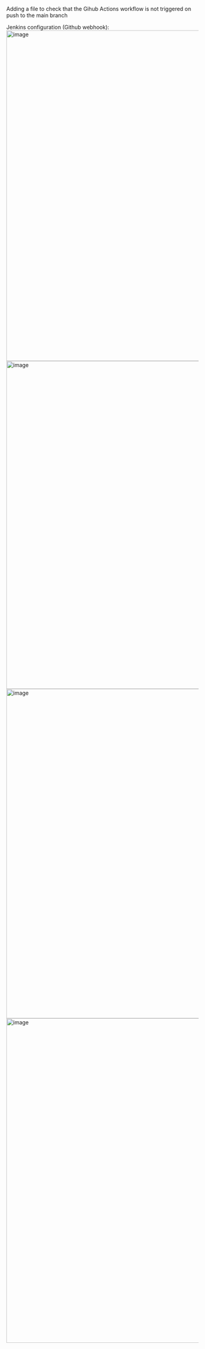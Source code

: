 Adding a file to check that the Gihub Actions workflow is not triggered on push to the main branch

Jenkins configuration (Github webhook):
<img width="1148" height="865" alt="image" src="https://github.com/user-attachments/assets/9a3f80be-f392-49d5-8352-a4dc7a80814e" />
<img width="935" height="858" alt="image" src="https://github.com/user-attachments/assets/ee406dbd-6d56-4f1a-adcd-0480aefb1317" />
<img width="899" height="862" alt="image" src="https://github.com/user-attachments/assets/e6243b3d-dcff-4f8f-a61f-dd8c889352b4" />
<img width="797" height="849" alt="image" src="https://github.com/user-attachments/assets/bb2c9e5e-7bfc-4b84-aa2c-36931e36f1e2" />
